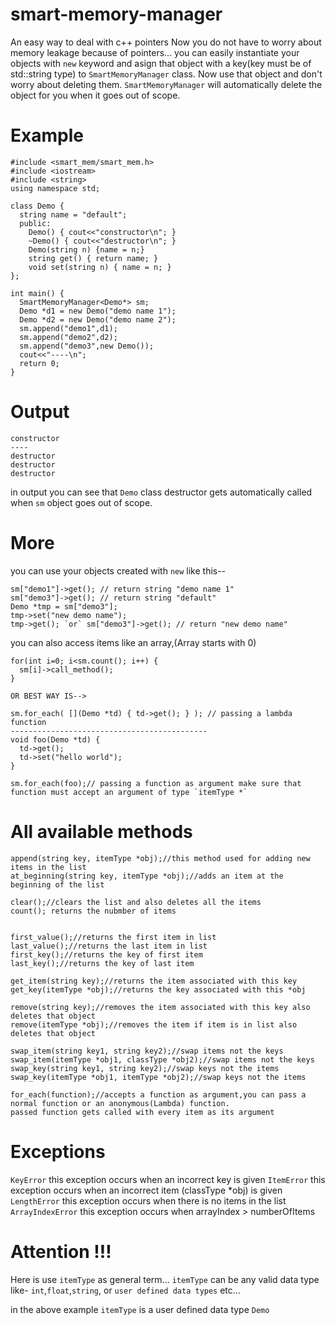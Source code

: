# smart-memory-manager
An easy way to deal with c++ pointers
Now you do not have to worry about memory leakage because of pointers...
you can easily instantiate your objects with `new` keyword and asign that object with a key(key must be of std::string type) to `SmartMemoryManager` class. Now use that object and don't worry about deleting them. `SmartMemoryManager` will automatically delete the object for you when it goes out of scope.
# Example
```
#include <smart_mem/smart_mem.h>
#include <iostream>
#include <string>
using namespace std;

class Demo {
  string name = "default";
  public:
    Demo() { cout<<"constructor\n"; }
    ~Demo() { cout<<"destructor\n"; }
    Demo(string n) {name = n;}
    string get() { return name; }
    void set(string n) { name = n; }
};

int main() {
  SmartMemoryManager<Demo*> sm;
  Demo *d1 = new Demo("demo name 1");
  Demo *d2 = new Demo("demo name 2");
  sm.append("demo1",d1);
  sm.append("demo2",d2);
  sm.append("demo3",new Demo());
  cout<<"----\n";
  return 0;
}
```
# Output
```
constructor
----
destructor
destructor
destructor
```
in output you can see that `Demo` class destructor gets automatically called when `sm` object goes out of scope.

# More
you can use your objects created with `new` like this--
```
sm["demo1"]->get(); // return string "demo name 1"
sm["demo3"]->get(); // return string "default"
Demo *tmp = sm["demo3"];
tmp->set("new demo name");
tmp->get(); `or` sm["demo3"]->get(); // return "new demo name"
```
you can also access items like an array,(Array starts with 0)
```
for(int i=0; i<sm.count(); i++) {
  sm[i]->call_method();
}

OR BEST WAY IS-->

sm.for_each( [](Demo *td) { td->get(); } ); // passing a lambda function
--------------------------------------------
void foo(Demo *td) {
  td->get();
  td->set("hello world");
}

sm.for_each(foo);// passing a function as argument make sure that function must accept an argument of type `itemType *`
```
# All available methods
```
append(string key, itemType *obj);//this method used for adding new items in the list
at_beginning(string key, itemType *obj);//adds an item at the beginning of the list

clear();//clears the list and also deletes all the items
count(); returns the nubmber of items


first_value();//returns the first item in list
last_value();//returns the last item in list
first_key();//returns the key of first item
last_key();//returns the key of last item

get_item(string key);//returns the item associated with this key
get_key(itemType *obj);//returns the key associated with this *obj

remove(string key);//removes the item associated with this key also deletes that object
remove(itemType *obj);//removes the item if item is in list also deletes that object

swap_item(string key1, string key2);//swap items not the keys
swap_item(itemType *obj1, classType *obj2);//swap items not the keys
swap_key(string key1, string key2);//swap keys not the items
swap_key(itemType *obj1, itemType *obj2);//swap keys not the items

for_each(function);//accepts a function as argument,you can pass a normal function or an anonymous(Lambda) function.
passed function gets called with every item as its argument
```
# Exceptions
`KeyError` this exception occurs when an incorrect key is given
`ItemError` this exception occurs when an incorrect item (classType *obj) is given
`LengthError` this exception occurs when there is no items in the list
`ArrayIndexError` this exception occurs when arrayIndex > numberOfItems

# Attention !!!
Here is use `itemType` as general term...
`itemType` can be any valid data type like- `int`,`float`,`string`, or `user defined data types` etc...

in the above example `itemType` is a user defined data type `Demo`
